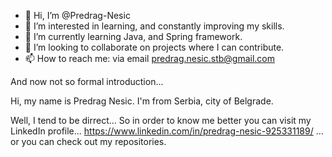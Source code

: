 - 👋 Hi, I’m @Predrag-Nesic
- 👀 I’m interested in learning, and constantly improving my skills.
- 🌱 I’m currently learning Java, and Spring framework.
- 💞️ I’m looking to collaborate on projects where I can contribute.
- 📫 How to reach me: via email predrag.nesic.stb@gmail.com

And now not so formal introduction...

Hi, my name is Predrag Nesic.
I'm from Serbia, city of Belgrade.

Well, I tend to be dirrect... So in order to know me better you can visit my LinkedIn profile...
https://www.linkedin.com/in/predrag-nesic-925331189/
... or you can check out my repositories. 

<!---
I have a fervent desire to become a prominent programmer.

I have always valued knowledge, effort, or bluntly said hard work. I have cherrished those throughout all my education and life, which i can confirm with my achivements. 
As most of coders these days, my learning started from the simplest, from HTML, that has quickly swithed to basics of CSS and JavaScript. 
For couple of years i wanted to learn programming language that is going to be a strong base form my future career. And I found it in Java. 
I attended beginner and intermediate course here, in Belgrade - Serbia, and I immeditely caught fire. I wanted to learn more, so I started to learn on my own.
A large portion of my free time, mainly off work, was somewhat based on learning new skills in Java programming language. But as most of self-learners, 
I found out that the quickest and most firm way to develope even more is to be a part of an organisation, a team, where i can first learn and, later on, contribute.

For years, since late teenage years, i have worked first as a travel guide for various travel companies from Serbia, and later as a full-time employed travel agent, 
mostly in charge of sales and direct contact with clients. You could say that I got all the necessary skills from the industry. But I got hungry for more knowledge, 
experience and stability.

Since I was a child, I believed that teamwork was extremely important, and I will allways nurture those thoughts. I support this statement with the fact that
I have always been involved in physical education and team sports activities, and during my primary school education I actively trained volleyball for five years. 
I can also state that I have been actively involved in folklore and traditional dances and songs to this day for seventeen years.

Communicative, tolerant, open to cooperation, creative. I always accept criticism and advice from more, or less experienced people, regardless of age,
in order to improve my abilities and experiences. My trump cards are: youth, collegiality, willingness to get involved in any kind of work as well as
enthusiasm for gaining new experiences.

Please feel free to contact me anytime at your convenience, my email is predrag.nesic.stb@gmail.com

I wish you all the best :)... 
--->


